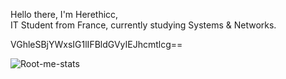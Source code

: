 Hello there, I'm Herethicc,  
IT Student from France, currently studying Systems & Networks.  
  
VGhleSBjYWxsIG1lIFBldGVyIEJhcmtlcg==

![Root-me-stats](https://root-me-diff.vercel.app/rm-gh?nickname=Herethicc&gstats=show&style=midnight)
